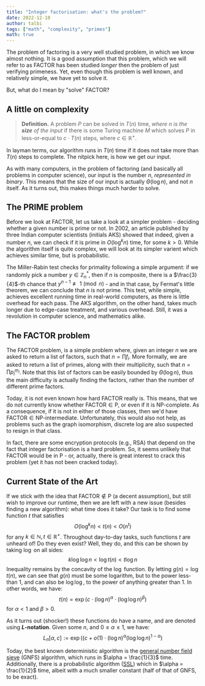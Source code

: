 ```yaml
---
title: "Integer factorisation: what's the problem?"
date: 2022-12-10
author: talbi
tags: ["math", "complexity", "primes"]
math: true
---
```


<!--more-->

The problem of factoring is a very well studied problem, in which we know almost nothing. It is a good assumption that this problem, which we will refer to as $\mathrm{FACTOR}$ has been studied *longer* then the problem of just verifying primeness. Yet, even though this problem is well known, and relatively simple, we have yet to solve it.

But, what do I mean by "solve" $\mathrm{FACTOR}$?

## A little on complexity

> **Definition.** A problem $P$ can be solved in $T(n)$ time, *where $n$ is the **size** of the input* if there is some Turing machine $M$ which solves $P$ in less-or-equal to $c \cdot T(n)$ steps, where $c \in \mathbb{R}^+$.

In layman terms, our algorithm runs in $T(n)$ time if it does not take more than $T(n)$ steps to complete. The nitpick here, is how we get our input.

As with many computers, in the problem of factoring (and basically all problems in computer science), our input is the number $n$, *represented in binary*. This means that the size of our input is actually $\Theta(\log n)$, and not $n$ itself. As it turns out, this makes things much harder to solve.

## The $\mathrm{PRIME}$ problem

Before we look at $\mathrm{FACTOR}$, let us take a look at a simpler problem - deciding whether a given number is prime or not. In 2002, an article published by three Indian computer scientists (initials AKS) showed that indeed, given a number $n$, we can check if it is prime in $O(\log ^k n)$ time, for some $k > 0$. While the algorithm itself is quite complex, we will look at its simpler varient which achieves similar time, but is probabilistic.

The Miller-Rabin test checks for primality following a simple argument: if we randomly pick a number $y \in \mathbb{Z}^*_n$, then if $n$ is composite, there is a $\frac{3}{4}$-th chance that $y^{n-1} \not\equiv 1 \pmod n$ - and in that case, by Fermat's little theorem, we can conclude that $n$ is not prime. This test, while simple, achieves excellent running time in real-world computers, as there is little overhead for each pass.  The AKS algorithm, on the other hand, takes much longer due to edge-case treatment, and various overhead. Still, it was a revolution in computer science, and mathematics alike.

## The $\mathrm{FACTOR}$ problem

The $\mathrm{FACTOR}$ problem, is a simple problem where, given an integer $n$ we are asked to return a list of factors, such that $n = \prod f_i$. More formally, we are asked to return a list of primes, along with their multiplicity, such that $n = \prod {p_i}^{m_i}$. Note that this list of factors can be easily bounded by $\Theta(\log n)$, thus the main difficulty is actually finding the factors, rather than the number of different prime factors.

Today, it is not even known how hard $\mathrm{FACTOR}$ really is. This means, that we do not currently know whether $\mathrm{FACTOR} \in \mathsf{P}$, or even if it is $\mathsf{NP}$-complete. As a consequence, if it is not in either of those classes, then we'd have $\mathrm{FACTOR} \in \mathsf{NP}\text{-intermediate}$. Unfortunately, this would also not help, as problems such as the graph isomorphism, discrete log are also suspected to resign in that class.

In fact, there are some encryption protocols (e.g., RSA) that depend on the fact that integer factorisation is a hard problem. So, it seems unlikely that $\mathrm{FACTOR}$ would be in $\mathsf{P}$ - or, actually, there is great interest to crack this problem (yet it has not been cracked today).

## Current State of the Art

If we stick with the idea that $\mathrm{FACTOR} \notin \mathsf{P}$ (a decent assumption), but still wish to improve our runtime, then we are left with a new issue (besides finding a new algorithm): what time does it take? Our task is to find some function $t$ that satisfies
$$ O(\log ^k n) < t(n) < O(n^t) $$
for any $k \in \mathbb{N}, t \in \mathbb{R}^+$. Throughout day-to-day tasks, such functions $t$ are unheard of! Do they even exist? Well, they do, and this can be shown by taking $\log$ on all sides:
$$ k \log \log n < \log t(n) < t \log n $$
Inequality remains by the concavity of the $\log$ function. By letting $g(n) = \log t(n)$, we can see that $g(n)$ must be some logarithm, but to the power less-than $1$, and can also be $\log \log$, to the power of anything greater than $1$. In other words, we have:
$$ t(n) = \exp\left(c\cdot (\log n)^\alpha \cdot (\log \log n)^\beta\right) $$
for $\alpha < 1$ and $\beta > 0$.

As it turns out (shocker!) these functions do have a name, and are denoted using **$L$-notation**. Given some $n$, and $0 \le \alpha \le 1$, we have:
$$ L_n [\alpha, c] := \exp\left((c + o(1) \cdot (\log n)^\alpha (\log \log n)^{1-\alpha}\right) $$

Today, the best known deterministic algorithm is the [general number field sieve](https://en.wikipedia.org/wiki/General_number_field_sieve) (GNFS) algorithm, which runs in $\alpha = \frac{1}{3}$ time. Additionally, there is a probabilistic algorithm ([SSL](https://en.wikipedia.org/wiki/Integer_factorization#Schnorr%E2%80%93Seysen%E2%80%93Lenstra_Algorithm)) which in $\alpha = \frac{1}{2}$ time, albeit with a much smaller constant (half of that of GNFS, to be exact).

